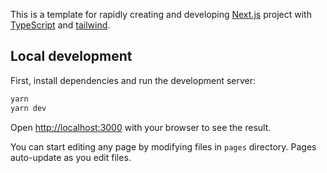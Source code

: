 This is a template for rapidly creating and developing [Next.js](https://nextjs.org/) project with [TypeScript](https://typescriptlang.org/) and [tailwind](https://tailwindcss.com/).

## Local development

First, install dependencies and run the development server:

```bash
yarn
yarn dev
```

Open [http://localhost:3000](http://localhost:3000) with your browser to see the result.

You can start editing any page by modifying files in `pages` directory. Pages auto-update as you edit files.
